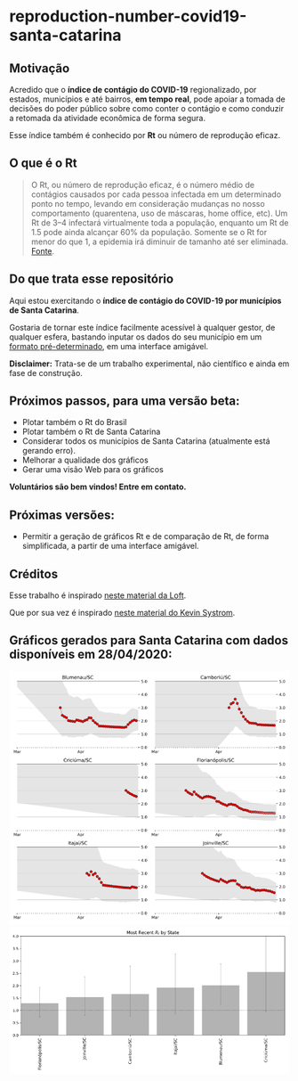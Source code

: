# reproduction-number-covid19-santa-catarina

## Motivação
Acredido que o **índice de contágio do COVID-19** regionalizado, por estados, municípios e até bairros, **em tempo real**, pode apoiar a tomada de decisões do poder público sobre como conter o contágio e como conduzir a retomada da atividade econômica de forma segura.

Esse índice também é conhecido por **Rt** ou número de reprodução eficaz.

## O que é o Rt

> O Rt, ou número de reprodução eficaz, é o número médio de contágios causados por cada pessoa infectada em um determinado ponto no tempo, levando em consideração mudanças no nosso comportamento (quarentena, uso de máscaras, home office, etc). Um Rt de 3–4 infectará virtualmente toda a população, enquanto um Rt de 1.5 pode ainda alcançar 60% da população. Somente se o Rt for menor do que 1, a epidemia irá diminuir de tamanho até ser eliminada. [Fonte](https://loft.science/).

## Do que trata esse repositório

Aqui estou exercitando o **índice de contágio do COVID-19 por municípios de Santa Catarina**.

Gostaria de tornar este índice facilmente acessível à qualquer gestor, de qualquer esfera, bastando inputar os dados do seu município em um [formato pré-determinado](input-data-format.md), em uma interface amigável.

**Disclaimer:** Trata-se de um trabalho experimental, não científico e ainda em fase de construção.

## Próximos passos, para uma versão beta:
* Plotar também o Rt do Brasil
* Plotar também o Rt de Santa Catarina
* Considerar todos os municípios de Santa Catarina (atualmente está gerando erro).
* Melhorar a qualidade dos gráficos
* Gerar uma visão Web para os gráficos

**Voluntários são bem vindos! Entre em contato.**

## Próximas versões:
* Permitir a geração de gráficos Rt e de comparação de Rt, de forma simplificada, a partir de uma interface amigável.

## Créditos

Esse trabalho é inspirado [neste material da Loft](https://loft.science/).

Que por sua vez é inspirado [neste material do Kevin Systrom](https://github.com/k-sys/covid-19/blob/master/Realtime%20R0.ipynb).


## Gráficos gerados para Santa Catarina com dados disponíveis em 28/04/2020:

![SC - 28/04/2020](https://github.com/sanguedemonstro/reproduction-number-covid19-santa-catarina/blob/master/images/rt-sc-2020-04-28.PNG)
![Compare SC - 28/04/2020](https://github.com/sanguedemonstro/reproduction-number-covid19-santa-catarina/blob/master/images/compare-rt-sc-2020-04-28.PNG)
